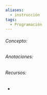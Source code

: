 ```yaml
---
aliases:
  - instrucción
tags:
  - Programación
---
```

###### Concepto:



###### Anotaciones:

> 

######  Recursos:

- []()